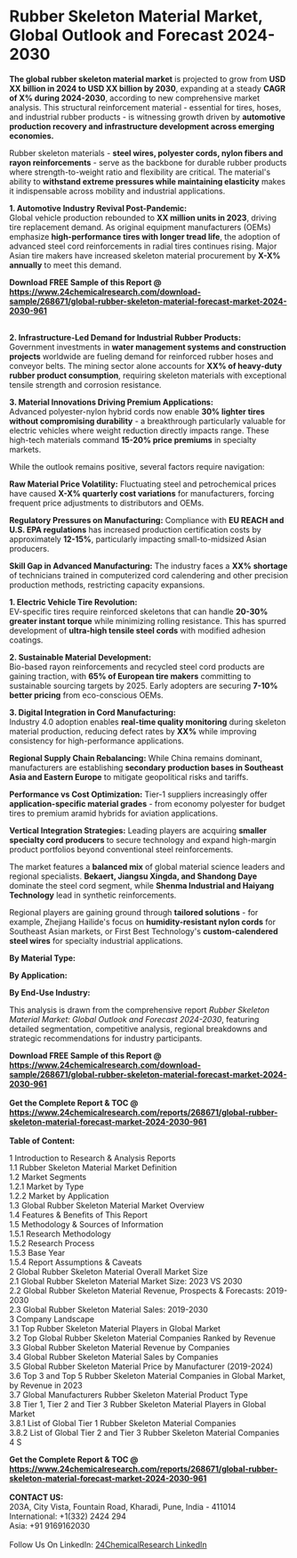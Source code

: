 <h1>Rubber Skeleton Material Market, Global Outlook and Forecast 2024-2030</h1><p><strong>The global rubber skeleton material market</strong> is projected to grow from <strong>USD XX billion in 2024 to USD XX billion by 2030</strong>, expanding at a steady <strong>CAGR of X% during 2024-2030</strong>, according to new comprehensive market analysis. This structural reinforcement material - essential for tires, hoses, and industrial rubber products - is witnessing growth driven by <strong>automotive production recovery and infrastructure development across emerging economies.</strong></p><p>Rubber skeleton materials - <strong>steel wires, polyester cords, nylon fibers and rayon reinforcements</strong> - serve as the backbone for durable rubber products where strength-to-weight ratio and flexibility are critical. The material's ability to <strong>withstand extreme pressures while maintaining elasticity</strong> makes it indispensable across mobility and industrial applications.</p><p><strong>1. Automotive Industry Revival Post-Pandemic:</strong><br>
Global vehicle production rebounded to <strong>XX million units in 2023</strong>, driving tire replacement demand. As original equipment manufacturers (OEMs) emphasize <strong>high-performance tires with longer tread life</strong>, the adoption of advanced steel cord reinforcements in radial tires continues rising. Major Asian tire makers have increased skeleton material procurement by <strong>X-X% annually</strong> to meet this demand.</p><div><b>Download FREE Sample of this Report @ 
            <a href="https://www.24chemicalresearch.com/download-sample/268671/global-rubber-skeleton-material-forecast-market-2024-2030-961">
            https://www.24chemicalresearch.com/download-sample/268671/global-rubber-skeleton-material-forecast-market-2024-2030-961</a></b></div><br><p><strong>2. Infrastructure-Led Demand for Industrial Rubber Products:</strong><br>
Government investments in <strong>water management systems and construction projects</strong> worldwide are fueling demand for reinforced rubber hoses and conveyor belts. The mining sector alone accounts for <strong>XX% of heavy-duty rubber product consumption</strong>, requiring skeleton materials with exceptional tensile strength and corrosion resistance.</p><p><strong>3. Material Innovations Driving Premium Applications:</strong><br>
Advanced polyester-nylon hybrid cords now enable <strong>30% lighter tires without compromising durability</strong> - a breakthrough particularly valuable for electric vehicles where weight reduction directly impacts range. These high-tech materials command <strong>15-20% price premiums</strong> in specialty markets.</p><p>While the outlook remains positive, several factors require navigation:</p><p><strong>Raw Material Price Volatility:</strong> Fluctuating steel and petrochemical prices have caused <strong>X-X% quarterly cost variations</strong> for manufacturers, forcing frequent price adjustments to distributors and OEMs.</p><p><strong>Regulatory Pressures on Manufacturing:</strong> Compliance with <strong>EU REACH and U.S. EPA regulations</strong> has increased production certification costs by approximately <strong>12-15%</strong>, particularly impacting small-to-midsized Asian producers.</p><p><strong>Skill Gap in Advanced Manufacturing:</strong> The industry faces a <strong>XX% shortage</strong> of technicians trained in computerized cord calendering and other precision production methods, restricting capacity expansions.</p><p><strong>1. Electric Vehicle Tire Revolution:</strong><br>
EV-specific tires require reinforced skeletons that can handle <strong>20-30% greater instant torque</strong> while minimizing rolling resistance. This has spurred development of <strong>ultra-high tensile steel cords</strong> with modified adhesion coatings.</p><p><strong>2. Sustainable Material Development:</strong><br>
Bio-based rayon reinforcements and recycled steel cord products are gaining traction, with <strong>65% of European tire makers</strong> committing to sustainable sourcing targets by 2025. Early adopters are securing <strong>7-10% better pricing</strong> from eco-conscious OEMs.</p><p><strong>3. Digital Integration in Cord Manufacturing:</strong><br>
Industry 4.0 adoption enables <strong>real-time quality monitoring</strong> during skeleton material production, reducing defect rates by <strong>XX%</strong> while improving consistency for high-performance applications.</p><p><strong>Regional Supply Chain Rebalancing:</strong> While China remains dominant, manufacturers are establishing <strong>secondary production bases in Southeast Asia and Eastern Europe</strong> to mitigate geopolitical risks and tariffs.</p><p><strong>Performance vs Cost Optimization:</strong> Tier-1 suppliers increasingly offer <strong>application-specific material grades</strong> - from economy polyester for budget tires to premium aramid hybrids for aviation applications.</p><p><strong>Vertical Integration Strategies:</strong> Leading players are acquiring <strong>smaller specialty cord producers</strong> to secure technology and expand high-margin product portfolios beyond conventional steel reinforcements.</p><p>The market features a <strong>balanced mix</strong> of global material science leaders and regional specialists. <strong>Bekaert, Jiangsu Xingda, and Shandong Daye</strong> dominate the steel cord segment, while <strong>Shenma Industrial and Haiyang Technology</strong> lead in synthetic reinforcements.</p><p>Regional players are gaining ground through <strong>tailored solutions</strong> - for example, Zhejiang Hailide's focus on <strong>humidity-resistant nylon cords</strong> for Southeast Asian markets, or First Best Technology's <strong>custom-calendered steel wires</strong> for specialty industrial applications.</p><p><strong>By Material Type:</strong></p><p><strong>By Application:</strong></p><p><strong>By End-Use Industry:</strong></p><p>This analysis is drawn from the comprehensive report <em>Rubber Skeleton Material Market: Global Outlook and Forecast 2024-2030</em>, featuring detailed segmentation, competitive analysis, regional breakdowns and strategic recommendations for industry participants.</p><div><b>Download FREE Sample of this Report @ 
            <a href="https://www.24chemicalresearch.com/download-sample/268671/global-rubber-skeleton-material-forecast-market-2024-2030-961">
            https://www.24chemicalresearch.com/download-sample/268671/global-rubber-skeleton-material-forecast-market-2024-2030-961</a></b></div><br><div><b>Get the Complete Report & TOC @ 
            <a href="https://www.24chemicalresearch.com/reports/268671/global-rubber-skeleton-material-forecast-market-2024-2030-961">
            https://www.24chemicalresearch.com/reports/268671/global-rubber-skeleton-material-forecast-market-2024-2030-961</a></b></div><br>
            <b>Table of Content:</b><p>1 Introduction to Research & Analysis Reports<br />
    1.1 Rubber Skeleton Material Market Definition<br />
    1.2 Market Segments<br />
        1.2.1 Market by Type<br />
        1.2.2 Market by Application<br />
    1.3 Global Rubber Skeleton Material Market Overview<br />
    1.4 Features & Benefits of This Report<br />
    1.5 Methodology & Sources of Information<br />
        1.5.1 Research Methodology<br />
        1.5.2 Research Process<br />
        1.5.3 Base Year<br />
        1.5.4 Report Assumptions & Caveats<br />
2 Global Rubber Skeleton Material Overall Market Size<br />
    2.1 Global Rubber Skeleton Material Market Size: 2023 VS 2030<br />
    2.2 Global Rubber Skeleton Material Revenue, Prospects & Forecasts: 2019-2030<br />
    2.3 Global Rubber Skeleton Material Sales: 2019-2030<br />
3 Company Landscape<br />
    3.1 Top Rubber Skeleton Material Players in Global Market<br />
    3.2 Top Global Rubber Skeleton Material Companies Ranked by Revenue<br />
    3.3 Global Rubber Skeleton Material Revenue by Companies<br />
    3.4 Global Rubber Skeleton Material Sales by Companies<br />
    3.5 Global Rubber Skeleton Material Price by Manufacturer (2019-2024)<br />
    3.6 Top 3 and Top 5 Rubber Skeleton Material Companies in Global Market, by Revenue in 2023<br />
    3.7 Global Manufacturers Rubber Skeleton Material Product Type<br />
    3.8 Tier 1, Tier 2 and Tier 3 Rubber Skeleton Material Players in Global Market<br />
        3.8.1 List of Global Tier 1 Rubber Skeleton Material Companies<br />
        3.8.2 List of Global Tier 2 and Tier 3 Rubber Skeleton Material Companies<br />
4 S</p><div><b>Get the Complete Report & TOC @ 
            <a href="https://www.24chemicalresearch.com/reports/268671/global-rubber-skeleton-material-forecast-market-2024-2030-961">
            https://www.24chemicalresearch.com/reports/268671/global-rubber-skeleton-material-forecast-market-2024-2030-961</a></b></div><br><b>CONTACT US:</b><br>
            203A, City Vista, Fountain Road, Kharadi, Pune, India - 411014<br>
            International: +1(332) 2424 294<br>
            Asia: +91 9169162030 <br><br>
            Follow Us On LinkedIn: <a href="https://www.linkedin.com/company/24chemicalresearch/">24ChemicalResearch LinkedIn</a>